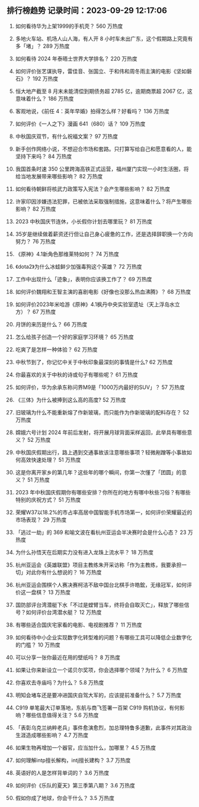 
## 排行榜趋势 记录时间：2023-09-29 12:17:06
  
  1. 如何看待华为上架1999的手机壳？ 560 万热度
    
  2. 多地火车站、机场人山人海，有人开 8 小时车未出广东，这个假期路上究竟有多「堵」？ 289 万热度
    
  3. 如何看待 2024 年泰晤士世界大学排名？ 220 万热度
    
  4. 如何评价张艺谋执导，雷佳音、张国立、于和伟和周冬雨主演的电影《坚如磐石》？ 192 万热度
    
  5. 恒大地产截至 8 月末未能清偿到期债务超 2785 亿，逾期商票超 2067 亿，这意味着什么？ 186 万热度
    
  6. 客观地说，《前任 4：英年早婚》拍得怎么样？好看吗？ 136 万热度
    
  7. 如何评价《一人之下》漫画 641（680）话？ 109 万热度
    
  8. 中秋国庆双节，有什么祝福文案？ 97 万热度
    
  9. 新手创作网络小说，不想迎合市场和套路。只打算写给自己和愿意看的人，能坚持下来吗？ 84 万热度
    
  10. 我国首条时速 350 公里跨海高铁正式运营，福州厦门实现一小时生活圈，将给当地发展带来哪些影响？ 82 万热度
    
  11. 如何看待朝鲜将核武力政策写入宪法？会产生哪些影响？ 82 万热度
    
  12. 许家印因涉嫌违法犯罪，已被依法采取强制措施，这意味着什么？将产生哪些影响？ 82 万热度
    
  13. 2023 中秋国庆节连休，小长假你计划去哪里玩？ 81 万热度
    
  14. 35岁是继续做着薪资还行但让自己身心疲惫的工作，还是选择辞职换一个方向努力？ 76 万热度
    
  15. 《原神》4.1新角色那维莱特如何？ 74 万热度
    
  16. 《dota2》为什么冰蛙鲜少加强毒狗这个英雄？ 72 万热度
    
  17. 工作中出现什么「迹象」，表明你应该换工作了？ 69 万热度
    
  18. 如何评价魏翔和王智主演的喜剧电影《好像也没那么热血沸腾》？ 68 万热度
    
  19. 如何评价2023年米哈游《原神》4.1枫丹中央实验室遗址（天上浮岛水立方）？ 67 万热度
    
  20. 月饼的来历是什么？ 66 万热度
    
  21. 怎么给孩子创造一个好的家庭学习环境？ 65 万热度
    
  22. 吃爽了是怎样一种体验？ 62 万热度
    
  23. 中秋节到了，你记忆中关于中秋印象最深刻的事情是什么? 62 万热度
    
  24. 你最喜欢的关于中秋的诗或句子有哪些呢？ 61 万热度
    
  25. 如何评价，华为余承东称问界M9是「1000万内最好的SUV」？ 57 万热度
    
  26. 《三体》为什么被捧到这么高的高度? 52 万热度
    
  27. 旧玻璃为什么不能重新熔了作新玻璃，而只能作为作新玻璃的配料存在？ 52 万热度
    
  28. 嫦娥六号计划 2024 年前后发射，将开展月球背面采样返回，此举具有哪些意义？ 52 万热度
    
  29. 中秋国庆假期出行，路上遇到交通事故该注意哪些事项？轻微剐蹭等小事故如何高效快速处理？ 51 万热度
    
  30. 这是你离开家乡的第几年？这些年的哪个瞬间，你第一次懂了「团圆」的意义？ 51 万热度
    
  31. 2023 年中秋国庆假期你有哪些安排？你所在的地方有哪中秋些习俗？有哪些特别的庆祝方式？ 51 万热度
    
  32. 荣耀W37以18.2%的市占率高居中国智能手机市场第一，如何评价荣耀最近的市场表现？ 29 万热度
    
  33. 「逃过一劫」的 369 和喻文波在看杭州亚运会半决赛时会是什么心态？ 23 万热度
    
  34. 为什么孙悟天在后期实力没有进入龙珠上流水平？ 18 万热度
    
  35. 杭州亚运会《英雄联盟》项目主教练朱开采访称「作为主教练，我要承担一切」对此你有什么想说的？ 16 万热度
    
  36. 杭州亚运会围棋个人赛决赛柯洁不敌中国台北棋手许皓鋐，无缘冠军，如何评价这一盘棋？ 13 万热度
    
  37. 国防部评台湾潜艇下水「不过是螳臂当车，终将会自取灭亡」，释放了哪些信号？如何评价台湾潜水艇？ 12 万热度
    
  38. 有哪些适合国庆宅家看的电影、电视剧推荐？ 11 万热度
    
  39. 如何看待中小企业实现数字化转型难的问题？有哪些工具可以降低企业数字化的门槛？ 10 万热度
    
  40. 可以分享一张你最近在用的壁纸吗？ 8 万热度
    
  41. 如果让你来新设立一个诺贝尔奖项，你会选择哪个领域？为什么？ 6 万热度
    
  42. 你喜欢去寺庙吗？为什么？ 5.8 万热度
    
  43. 明知会堵车还是要冲进国庆自驾大军的，应该提前准备什么？ 5.7 万热度
    
  44. C919 单笔最大订单落地，东航与商飞签署一百架 C919 购机协议，有何影响？哪些信息值得关注？ 5.6 万热度
    
  45. 「表彰乌克兰纳粹老兵」事件愈演愈烈，加总理特鲁多道歉，此事件对其政治生涯造成哪些影响？ 4.7 万热度
    
  46. 如果生物再增加一个器官，应当加什么，加哪里？ 4.5 万热度
    
  47. 如何理解intp擅长解构，intj擅长建构？ 3.7 万热度
    
  48. 英语好的人是怎样背单词的？ 3.6 万热度
    
  49. 如何评价《乐队的夏天》第三季第八期？ 3.6 万热度
    
  50. 假如你成了地球，你会干什么？ 3.5 万热度
    